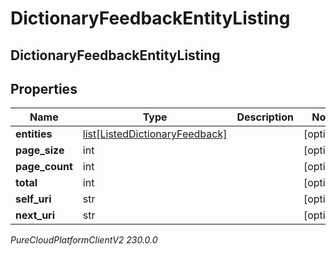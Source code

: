 # DictionaryFeedbackEntityListing

## DictionaryFeedbackEntityListing

## Properties

|Name | Type | Description | Notes|
|------------ | ------------- | ------------- | -------------|
| **entities** | [list[ListedDictionaryFeedback]](ListedDictionaryFeedback) |  | [optional] |
| **page_size** | int |  | [optional] |
| **page_count** | int |  | [optional] |
| **total** | int |  | [optional] |
| **self_uri** | str |  | [optional] |
| **next_uri** | str |  | [optional] |



_PureCloudPlatformClientV2 230.0.0_
